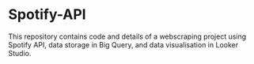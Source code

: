 # Spotify-API
This repository contains code and details of a webscraping project using Spotify API, data storage in Big Query, and data visualisation in Looker Studio.
